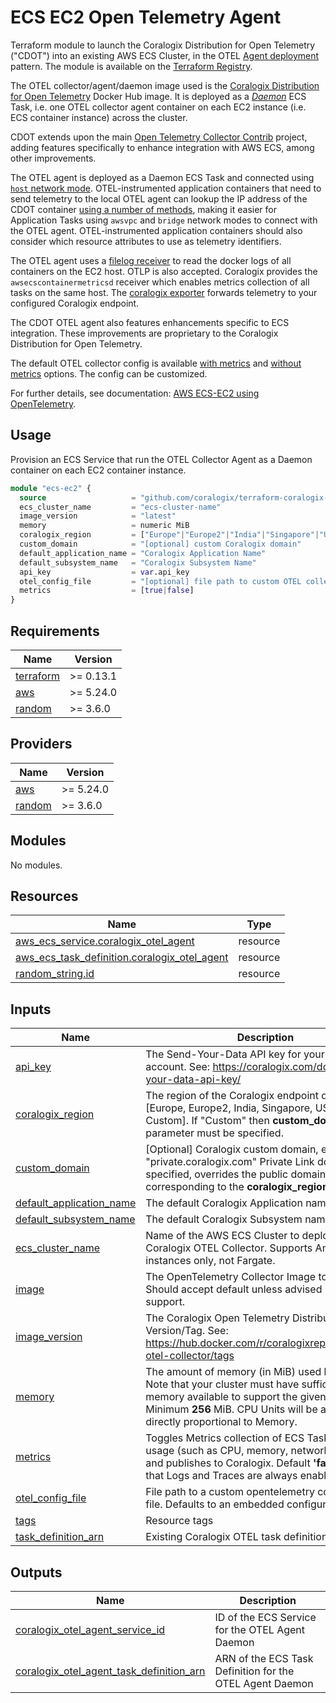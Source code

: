 # ECS EC2 Open Telemetry Agent

Terraform module to launch the Coralogix Distribution for Open Telemetry ("CDOT") into an existing AWS ECS Cluster, in the OTEL [Agent deployment](https://opentelemetry.io/docs/collector/deployment/agent/) pattern. The module is available on the [Terraform Registry](https://registry.terraform.io/modules/coralogix/aws/coralogix/latest/submodules/ecs-ec2).

The OTEL collector/agent/daemon image used is the [Coralogix Distribution for Open Telemetry](https://hub.docker.com/r/coralogixrepo/coralogix-otel-collector) Docker Hub image. It is deployed as a [_Daemon_](https://docs.aws.amazon.com/AmazonECS/latest/developerguide/ecs_services.html#service_scheduler_daemon) ECS Task, i.e. one OTEL collector agent container on each EC2 instance (i.e. ECS container instance) across the cluster.

CDOT extends upon the main [Open Telemetry Collector Contrib](https://github.com/open-telemetry/opentelemetry-collector-contrib) project, adding features specifically to enhance integration with AWS ECS, among other improvements.

The OTEL agent is deployed as a Daemon ECS Task and connected using [```host``` network mode](https://docs.aws.amazon.com/AmazonECS/latest/bestpracticesguide/networking-networkmode-host.html). OTEL-instrumented application containers that need to send telemetry to the local OTEL agent can lookup the IP address of the CDOT container [using a number of methods](https://coralogix.com/docs/opentelemetry-using-ecs-ec2/#otel-agent-network-service-discovery), making it easier for Application Tasks using ```awsvpc``` and ```bridge``` network modes to connect with the OTEL agent. OTEL-instrumented application containers should also consider which resource attributes to use as telemetry identifiers.

The OTEL agent uses a [filelog receiver](https://github.com/open-telemetry/opentelemetry-collector-contrib/tree/main/receiver/filereceiver) to read the docker logs of all containers on the EC2 host. OTLP is also accepted. Coralogix provides the ```awsecscontainermetricsd``` receiver which enables metrics collection of all tasks on the same host. The [coralogix exporter](https://github.com/open-telemetry/opentelemetry-collector-contrib/tree/main/exporter/coralogixexporter) forwards telemetry to your configured Coralogix endpoint.

The CDOT OTEL agent also features enhancements specific to ECS integration. These improvements are proprietary to the Coralogix Distribution for Open Telemetry.

The default OTEL collector config is available [with metrics](otel_config_metrics.tftpl.yaml) and [without metrics](otel_config.tftpl.yaml) options. The config can be customized.

For further details, see documentation: [AWS ECS-EC2 using OpenTelemetry](https://coralogix.com/docs/opentelemetry-using-ecs-ec2).

## Usage

Provision an ECS Service that run the OTEL Collector Agent as a Daemon container on each EC2 container instance.
<!--For local dev, set local path to source, e.g. ```source  = "../../modules/ecs-ec2"```-->
```terraform
module "ecs-ec2" {
  source                   = "github.com/coralogix/terraform-coralogix-aws/modules/ecs-ec2"
  ecs_cluster_name         = "ecs-cluster-name"
  image_version            = "latest"
  memory                   = numeric MiB
  coralogix_region         = ["Europe"|"Europe2"|"India"|"Singapore"|"US"|"US2"]
  custom_domain            = "[optional] custom Coralogix domain"
  default_application_name = "Coralogix Application Name"
  default_subsystem_name   = "Coralogix Subsystem Name"
  api_key                  = var.api_key
  otel_config_file         = "[optional] file path to custom OTEL collector config file"
  metrics                  = [true|false]
}
```
<!-- To generate API docs below, delete below this line, and execute: ```terraform-docs markdown . >> README.md```-->
## Requirements

| Name | Version |
|------|---------|
| <a name="requirement_terraform"></a> [terraform](#requirement\_terraform) | >= 0.13.1 |
| <a name="requirement_aws"></a> [aws](#requirement\_aws) | >= 5.24.0 |
| <a name="requirement_random"></a> [random](#requirement\_random) | >= 3.6.0 |

## Providers

| Name | Version |
|------|---------|
| <a name="provider_aws"></a> [aws](#provider\_aws) | >= 5.24.0 |
| <a name="provider_random"></a> [random](#provider\_random) | >= 3.6.0 |

## Modules

No modules.

## Resources

| Name | Type |
|------|------|
| [aws_ecs_service.coralogix_otel_agent](https://registry.terraform.io/providers/hashicorp/aws/latest/docs/resources/ecs_service) | resource |
| [aws_ecs_task_definition.coralogix_otel_agent](https://registry.terraform.io/providers/hashicorp/aws/latest/docs/resources/ecs_task_definition) | resource |
| [random_string.id](https://registry.terraform.io/providers/hashicorp/random/latest/docs/resources/string) | resource |

## Inputs

| Name | Description | Type | Default | Required |
|------|-------------|------|---------|:--------:|
| <a name="input_api_key"></a> [api\_key](#input\_api\_key) | The Send-Your-Data API key for your Coralogix account. See: https://coralogix.com/docs/send-your-data-api-key/ | `string` | n/a | yes |
| <a name="input_coralogix_region"></a> [coralogix\_region](#input\_coralogix\_region) | The region of the Coralogix endpoint domain: [Europe, Europe2, India, Singapore, US, US2, Custom]. If "Custom" then __custom\_domain__ parameter must be specified. | `string` | n/a | yes |
| <a name="input_custom_domain"></a> [custom\_domain](#input\_custom\_domain) | [Optional] Coralogix custom domain, e.g. "private.coralogix.com" Private Link domain. If specified, overrides the public domain corresponding to the __coralogix\_region__ parameter. | `string` | `null` | no |
| <a name="input_default_application_name"></a> [default\_application\_name](#input\_default\_application\_name) | The default Coralogix Application name. | `string` | n/a | yes |
| <a name="input_default_subsystem_name"></a> [default\_subsystem\_name](#input\_default\_subsystem\_name) | The default Coralogix Subsystem name. | `string` | n/a | yes |
| <a name="input_ecs_cluster_name"></a> [ecs\_cluster\_name](#input\_ecs\_cluster\_name) | Name of the AWS ECS Cluster to deploy the Coralogix OTEL Collector. Supports Amazon EC2 instances only, not Fargate. | `string` | n/a | yes |
| <a name="input_image"></a> [image](#input\_image) | The OpenTelemetry Collector Image to use. Should accept default unless advised by Coralogix support. | `string` | `"coralogixrepo/coralogix-otel-collector"` | no |
| <a name="input_image_version"></a> [image\_version](#input\_image\_version) | The Coralogix Open Telemetry Distribution Image Version/Tag. See: https://hub.docker.com/r/coralogixrepo/coralogix-otel-collector/tags | `string` | n/a | yes |
| <a name="input_memory"></a> [memory](#input\_memory) | The amount of memory (in MiB) used by the task. Note that your cluster must have sufficient memory available to support the given value. Minimum __256__ MiB. CPU Units will be allocated directly proportional to Memory. | `number` | `256` | no |
| <a name="input_metrics"></a> [metrics](#input\_metrics) | Toggles Metrics collection of ECS Task resource usage (such as CPU, memory, network, and disk) and publishes to Coralogix. Default __'false'__ . Note that Logs and Traces are always enabled. | `bool` | `false` | no |
| <a name="input_otel_config_file"></a> [otel\_config\_file](#input\_otel\_config\_file) | File path to a custom opentelemetry configuration file. Defaults to an embedded configuration. | `string` | `null` | no |
| <a name="input_tags"></a> [tags](#input\_tags) | Resource tags | `map(string)` | `null` | no |
| <a name="input_task_definition_arn"></a> [task\_definition\_arn](#input\_task\_definition\_arn) | Existing Coralogix OTEL task definition ARN | `string` | `null` | no |

## Outputs

| Name | Description |
|------|-------------|
| <a name="output_coralogix_otel_agent_service_id"></a> [coralogix\_otel\_agent\_service\_id](#output\_coralogix\_otel\_agent\_service\_id) | ID of the ECS Service for the OTEL Agent Daemon |
| <a name="output_coralogix_otel_agent_task_definition_arn"></a> [coralogix\_otel\_agent\_task\_definition\_arn](#output\_coralogix\_otel\_agent\_task\_definition\_arn) | ARN of the ECS Task Definition for the OTEL Agent Daemon |
